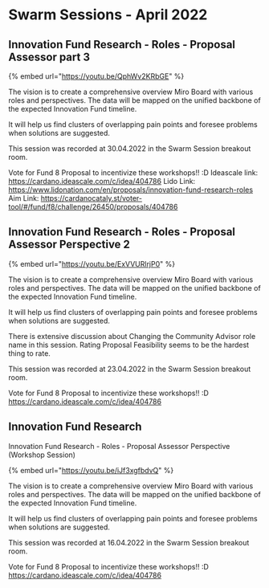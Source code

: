 # Swarm Sessions - April 2022

## Innovation Fund Research - Roles - Proposal Assessor part 3

{% embed url="https://youtu.be/QphWv2KRbGE" %}

The vision is to create a comprehensive overview Miro Board with various roles and perspectives. The data will be mapped on the unified backbone of the expected Innovation Fund timeline.

It will help us find clusters of overlapping pain points and foresee problems when solutions are suggested.

This session was recorded at 30.04.2022 in the Swarm Session breakout room.

Vote for Fund 8 Proposal to incentivize these workshops!! :D Ideascale link: https://cardano.ideascale.com/c/idea/404786 Lido Link: https://www.lidonation.com/en/proposals/innovation-fund-research-roles Aim Link: https://cardanocataly.st/voter-tool/#/fund/f8/challenge/26450/proposals/404786

## Innovation Fund Research - Roles - Proposal Assessor Perspective 2

{% embed url="https://youtu.be/ExVVURlrjP0" %}

The vision is to create a comprehensive overview Miro Board with various roles and perspectives. The data will be mapped on the unified backbone of the expected Innovation Fund timeline.

It will help us find clusters of overlapping pain points and foresee problems when solutions are suggested.

There is extensive discussion about Changing the Community Advisor role name in this session. Rating Proposal Feasibility seems to be the hardest thing to rate.

This session was recorded at 23.04.2022 in the Swarm Session breakout room.

Vote for Fund 8 Proposal to incentivize these workshops!! :D https://cardano.ideascale.com/c/idea/404786

## Innovation Fund Research

Innovation Fund Research - Roles - Proposal Assessor Perspective (Workshop Session)

{% embed url="https://youtu.be/iJf3xgfbdvQ" %}

The vision is to create a comprehensive overview Miro Board with various roles and perspectives. The data will be mapped on the unified backbone of the expected Innovation Fund timeline.

It will help us find clusters of overlapping pain points and foresee problems when solutions are suggested.

This session was recorded at 16.04.2022 in the Swarm Session breakout room.

Vote for Fund 8 Proposal to incentivize these workshops!! :D https://cardano.ideascale.com/c/idea/404786
